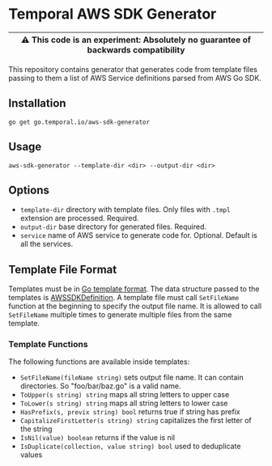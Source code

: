 # Temporal AWS SDK Generator

| :warning: **This code is an experiment**: Absolutely no guarantee of backwards compatibility |
| --- |

This repository contains generator that generates code from template files passing
to them a list of AWS Service definitions parsed from AWS Go SDK.

## Installation 
```
go get go.temporal.io/aws-sdk-generator 
```

## Usage

```
aws-sdk-generator --template-dir <dir> --output-dir <dir>
```
## Options

* `template-dir` directory with template files. Only files with `.tmpl` extension are processed. Required.
* `output-dir` base directory for generated files. Required.
* `service` name of AWS service to generate code for. Optional. Default is all the services.

## Template File Format

Templates must be in [Go template format](https://golang.org/pkg/text/template/).
The data structure passed to the templates is [AWSSDKDefinition](internal/definitions.go).
A template file must call `SetFileName` function at the beginning to specify the output file name.
It is allowed to call `SetFileName` multiple times to generate multiple files from the same template.

### Template Functions

The following functions are available inside templates:

* `SetFileName(fileName string)` sets output file name. It can contain directories. So "foo/bar/baz.go" is a valid name.
* `ToUpper(s string) string` maps all string letters to upper case
* `ToLower(s string) string` maps all string letters to lower case
* `HasPrefix(s, previx string) bool` returns true if string has prefix
* `CapitalizeFirstLetter(s string) string` capitalizes the first letter of the string
* `IsNil(value) boolean` returns if the value is nil
* `IsDuplicate(collection, value string) bool` used to deduplicate values

